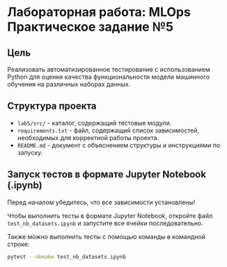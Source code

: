 # Лабораторная работа: MLOps Практическое задание №5

## Цель
Реализовать автоматизированное тестирование с использованием Python для оценки качества функциональности модели машинного обучения на различных наборах данных.

## Структура проекта

- `lab5/src/` - каталог, содержащий тестовые модули.
- `requirements.txt` - файл, содержащий список зависимостей, необходимых для корректной работы проекта.
- `README.md` - документ с объяснением структуры и инструкциями по запуску.

## Запуск тестов в формате Jupyter Notebook (.ipynb)

Перед началом убедитесь, что все зависимости установлены!

Чтобы выполнить тесты в формате Jupyter Notebook, откройте файл `test_nb_datasets.ipynb` и запустите все ячейки последовательно.

Также можно выполнить тесты с помощью команды в командной строке:

```bash
pytest --nbmake test_nb_datasets.ipynb

